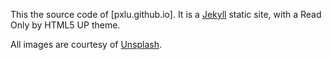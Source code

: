 This the source code of [pxlu.github.io]. It is a [Jekyll](https://jekyllrb.com/) static site, with a Read Only by HTML5 UP theme.

All images are courtesy of [Unsplash](https://unsplash.com/).
